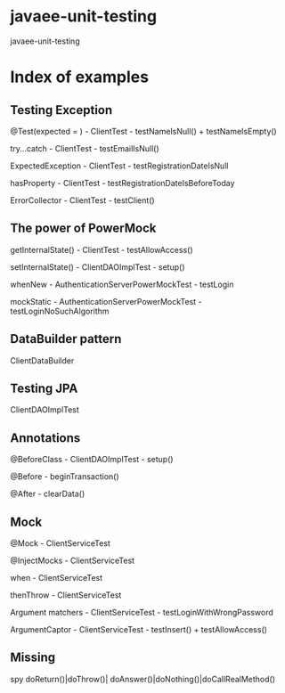 # javaee-unit-testing
javaee-unit-testing


# Index of examples

## Testing Exception
  @Test(expected = )  - ClientTest - testNameIsNull() + testNameIsEmpty()

  try...catch         - ClientTest - testEmailIsNull()

  ExpectedException   - ClientTest - testRegistrationDateIsNull

  hasProperty         - ClientTest - testRegistrationDateIsBeforeToday

  ErrorCollector      - ClientTest - testClient()
  


## The power of PowerMock
  getInternalState() - ClientTest - testAllowAccess()

  setInternalState() - ClientDAOImplTest - setup()

  whenNew - AuthenticationServerPowerMockTest - testLogin

  mockStatic - AuthenticationServerPowerMockTest - testLoginNoSuchAlgorithm


## DataBuilder pattern
  ClientDataBuilder


## Testing JPA
  ClientDAOImplTest


## Annotations
  @BeforeClass - ClientDAOImplTest - setup()

  @Before      - beginTransaction()

  @After       - clearData()



## Mock
  @Mock          - ClientServiceTest

  @InjectMocks   - ClientServiceTest

  when           - ClientServiceTest

  thenThrow      - ClientServiceTest

  Argument matchers - ClientServiceTest - testLoginWithWrongPassword  

  ArgumentCaptor - ClientServiceTest - testInsert() + testAllowAccess()


## Missing
   spy
   doReturn()|doThrow()| doAnswer()|doNothing()|doCallRealMethod()
